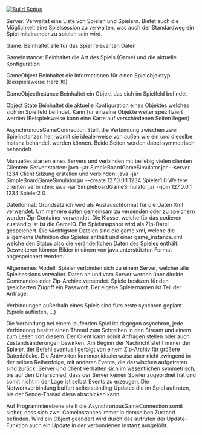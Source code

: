 [![Build Status](https://api.travis-ci.com/PaulStahr/SimpleBoardGameSimulator.svg?branch=master)](https://travis-ci.com/github/PaulStahr/SimpleBoardGameSimulator)

Server:
Verwaltet eine Liste von Spielen und Spielern. Bietet auch die Möglichkeit eine Spielsession zu verwalten, was auch der Standardweg ein Spiel miteinander zu spielen sein wird.

Game:
Beinhaltet alle für das Spiel relevanten Daten

GameInstance:
Beinhaltet die Art des Spiels (Game) und die aktuelle Konfiguration

GameObject
Beinhaltet die Informationen für einen Spielobjekttyp (Beispielsweise Herz 10)

GameObjectInstance
Beinhaltet ein Objekt das sich im Spielfeld befindet

Object State
Beinhaltet die aktuelle Konfiguration eines Objektes welches sich im Spielfeld befindet. Kann für einzelne Objekte weiter spezifiziert werden (Beispielsweise kann eine Karte auf verschiedenen Seiten liegen)

AsynchronousGameConnection
Stellt die Verbindung zwischen zwei Spielinstanzen her, womit sie idealerweise von außen wie ein und dieselbe Instanz behandelt werden können. Beide Seiten werden dabei symmetrisch behandelt.

Manuelles starten eines Servers und verbinden mit beliebig vielen clienten Clienten:
Server starten: java -jar SimpleBoardGameSimulator.jar --server 1234
Client Sitzung erstellen und verbinden: java -jar SimpleBoardGameSimulator.jar --create 127.0.0.1 1234 Spieler1 0
Weitere clienten verbinden: java -jar SimpleBoardGameSimulator.jar --join 127.0.0.1 1234 Spieler2 0

Dateiformat:
Grundsätzlich wird als Austauschformat für die Daten Xml verwendet. Um mehrere daten gemeinsam zu versenden oder zu speichern werden Zip-Container verwendet. Die Klasse, welche für das codieren zuständig ist ist die GameIO.
Ein Spielsnapshot wird als Zip-Datei gespeichert. Die wichtigsten Dateien sind die game.xml, welche die allgemeine Definition des Spieles enthält und einer game_instance.xml welche den Status also die veränderlichen Daten des Spieles enthält. Desweiteren können Bilder in einem von java unterstützten Format abgespeichert werden.

Allgemeines Modell:
Spieler verbinden sich zu einem Server, welcher alle Spielsessions verwaltet. Daten an und vom Server werden über direkte Commandos oder Zip-Archive versendet. Spiele besitzen für den gesicherten Zugriff ein Passwort. Der eigene Spielernamen ist Teil der Anfrage.

Verbindungen außerhalb eines Spiels sind fürs erste synchron geplant (Spiele auflisten, ...)

Die Verbindung bei einem laufenden Spiel ist dagegen asynchron, jede Verbindong besitzt einen Thread zum Schreiben in den Stream und einem zum Lesen von diesem. Der Client kann somit Anfragen stellen oder auch Zustandsänderungen bewirken. Am Beginn der Nachricht steht immer der Spieler, der Befehl eventuell gefolgt von einem Zip-Archiv für größere Datenblöcke. Die Antworten kommen idealerweise aber nicht zwingend in der selben Reihenfolge, mit anderen Events, die dazwischen aufgetreten sind zurück. Server und Client verhalten sich im wesentlichen symmetrisch, bis auf den Unterschied, dass der Server keinen Spieler zugeordnet hat und somit nicht in der Lage ist selbst Events zu erzeugen. Die Netwerkverbindung buffert selbstständing Updates die im Spiel auftraten, bis der Sende-Thread diese abschicken kann.

Auf Programmierebene stellt die AsynchronousGameConnection somit sicher, dass sich zwei GameInstances immer in demselben Zustand befinden. Wird ein Object geändert wird durch das aufrufen der Update-Funktion auch ein Update in der verbundenen Instanz ausgelößt.
